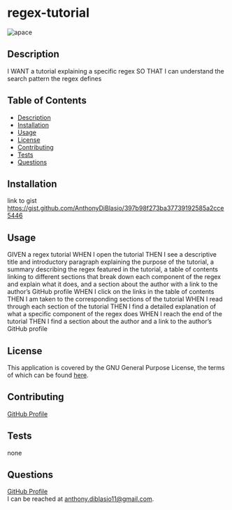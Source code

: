 # regex-tutorial
![apace](https://img.shields.io/badge/license-Apache%20License%202.0-blue)
## Description
I WANT a tutorial explaining a specific regex
SO THAT I can understand the search pattern the regex defines
## Table of Contents
* [Description](#description)
* [Installation](#installation)
* [Usage](#usage)
* [License](#license)
* [Contributing](#contributing)
* [Tests](#tests)
* [Questions](#questions)
## Installation
link to gist
https://gist.github.com/AnthonyDiBlasio/397b98f273ba37739192585a2cce5446
## Usage

GIVEN a regex tutorial
WHEN I open the tutorial
THEN I see a descriptive title and introductory paragraph explaining the purpose of the tutorial, a summary describing the regex featured in the tutorial, a table of contents linking to different sections that break down each component of the regex and explain what it does, and a section about the author with a link to the author’s GitHub profile
WHEN I click on the links in the table of contents
THEN I am taken to the corresponding sections of the tutorial
WHEN I read through each section of the tutorial
THEN I find a detailed explanation of what a specific component of the regex does
WHEN I reach the end of the tutorial
THEN I find a section about the author and a link to the author’s GitHub profile
## License

This application is covered by the GNU General Purpose License, the terms of which can be found [here](https://www.gnu.org/licenses/gpl-3.0.en.html).
    
## Contributing
[GitHub Profile](https://github.com/anthonydiblasio/)  
## Tests
none
## Questions
[GitHub Profile](https://github.com/anthonydiblasio/)  
I can be reached at anthony.diblasio11@gmail.com.
